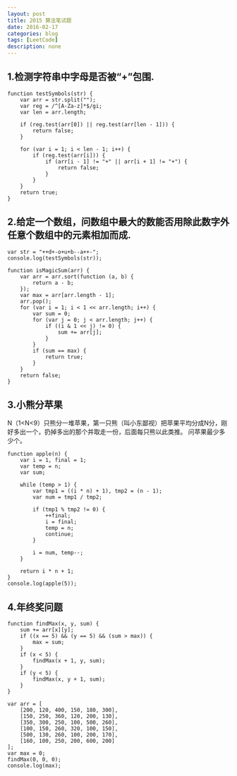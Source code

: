 ```yaml
---
layout: post
title: 2015 算法笔试题
date: 2016-02-17
categories: blog
tags: [LeetCode]
description: none
---
```


## 1.检测字符串中字母是否被“+”包围.

    function testSymbols(str) {
        var arr = str.split("");
        var reg = /^[A-Za-z]*$/gi;
        var len = arr.length;

        if (reg.test(arr[0]) || reg.test(arr[len - 1])) {
            return false;
        }

        for (var i = 1; i < len - 1; i++) {
            if (reg.test(arr[i])) {
                if (arr[i - 1] != "+" || arr[i + 1] != "+") {
                    return false;
                }
            }
        }
        return true;
    }

## 2.给定一个数组，问数组中最大的数能否用除此数字外任意个数组中的元素相加而成.

    var str = "++d+-o+u+b--a++-";
    console.log(testSymbols(str));

    function isMagicSum(arr) {
        var arr = arr.sort(function (a, b) {
            return a - b;
        });
        var max = arr[arr.length - 1];
        arr.pop();
        for (var i = 1; i < 1 << arr.length; i++) {
            var sum = 0;
            for (var j = 0; j < arr.length; j++) {
                if ((i & 1 << j) != 0) {
                    sum += arr[j];
                }
            }
            if (sum == max) {
                return true;
            }
        }
        return false;
    }

## 3.小熊分苹果

N（1\<N\<9）只熊分一堆苹果，第一只熊（叫小东鄙视）把苹果平均分成N分，刚好多出一个，扔掉多出的那个并取走一份，后面每只熊以此类推。
问苹果最少多少个。

    function apple(n) {
        var i = 1, final = 1;
        var temp = n;
        var sum;

        while (temp > 1) {
            var tmp1 = ((i * n) + 1), tmp2 = (n - 1);
            var num = tmp1 / tmp2;

            if (tmp1 % tmp2 != 0) {
                ++final;
                i = final;
                temp = n;
                continue;
            }

            i = num, temp--;
        }

        return i * n + 1;
    }
    console.log(apple(5));

## 4.年终奖问题

    function findMax(x, y, sum) {
        sum += arr[x][y];
        if ((x == 5) && (y == 5) && (sum > max)) {
            max = sum;
        }
        if (x < 5) {
            findMax(x + 1, y, sum);
        }
        if (y < 5) {
            findMax(x, y + 1, sum);
        }
    }

    var arr = [
        [200, 120, 400, 150, 180, 300],
        [150, 250, 360, 120, 200, 130],
        [350, 300, 250, 100, 500, 260],
        [100, 150, 260, 320, 100, 150],
        [500, 130, 260, 100, 200, 170],
        [160, 100, 250, 200, 600, 200]
    ];
    var max = 0;
    findMax(0, 0, 0);
    console.log(max);